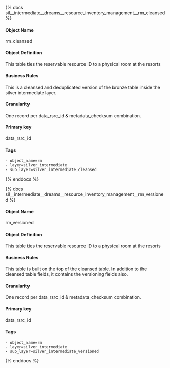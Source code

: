 {% docs sil__intermediate__dreams__resource_inventory_management__rm_cleansed %}

#### Object Name
rm_cleansed

#### Object Definition
This table ties the reservable resource ID to a physical room at the resorts

#### Business Rules
This is a cleansed and deduplicated version of the bronze table inside the silver intermediate layer.

#### Granularity
One record per data_rsrc_id & metadata_checksum combination.

#### Primary key
data_rsrc_id

#### Tags
    - object_name=rm
    - layer=silver_intermediate
    - sub_layer=silver_intermediate_cleansed

{% enddocs %}

{% docs sil__intermediate__dreams__resource_inventory_management__rm_versioned %}

#### Object Name
rm_versioned

#### Object Definition
This table ties the reservable resource ID to a physical room at the resorts

#### Business Rules
This table is built on the top of the cleansed table. In addition to the cleansed table fields, it contains the versioning fields also.

#### Granularity
One record per data_rsrc_id & metadata_checksum combination.

#### Primary key
data_rsrc_id

#### Tags
    - object_name=rm
    - layer=silver_intermediate
    - sub_layer=silver_intermediate_versioned

{% enddocs %}